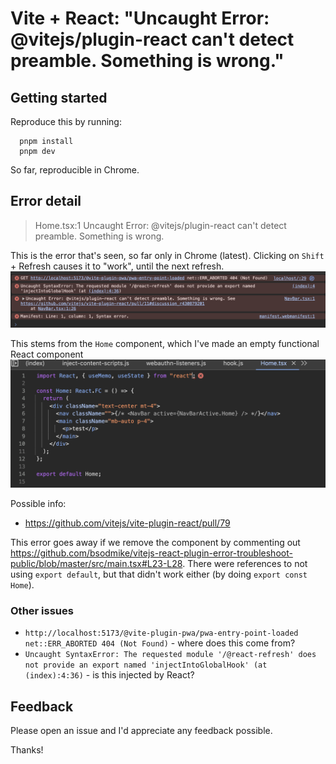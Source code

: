 # Vite + React: "Uncaught Error: @vitejs/plugin-react can't detect preamble. Something is wrong."

## Getting started

Reproduce this by running:

```
  pnpm install
  pnpm dev
```

So far, reproducible in Chrome.

## Error detail

> Home.tsx:1 Uncaught Error: @vitejs/plugin-react can't detect preamble. Something is wrong.

This is the error that's seen, so far only in Chrome (latest). Clicking on `Shift` + Refresh causes it to "work", until the next refresh.
<img src="vite_error/vite_error.png"/>

This stems from the `Home` component, which I've made an empty functional React component
<img src="vite_error/vite_error_detail.png"/>

Possible info:

- https://github.com/vitejs/vite-plugin-react/pull/79

This error goes away if we remove the component by commenting out https://github.com/bsodmike/vitejs-react-plugin-error-troubleshoot-public/blob/master/src/main.tsx#L23-L28. There were references to not using `export default`, but that didn't work either (by doing `export const Home`).

### Other issues

- `http://localhost:5173/@vite-plugin-pwa/pwa-entry-point-loaded net::ERR_ABORTED 404 (Not Found)` - where does this come from?
- `Uncaught SyntaxError: The requested module '/@react-refresh' does not provide an export named 'injectIntoGlobalHook' (at (index):4:36)` - is this injected by React?

## Feedback

Please open an issue and I'd appreciate any feedback possible.

Thanks!
